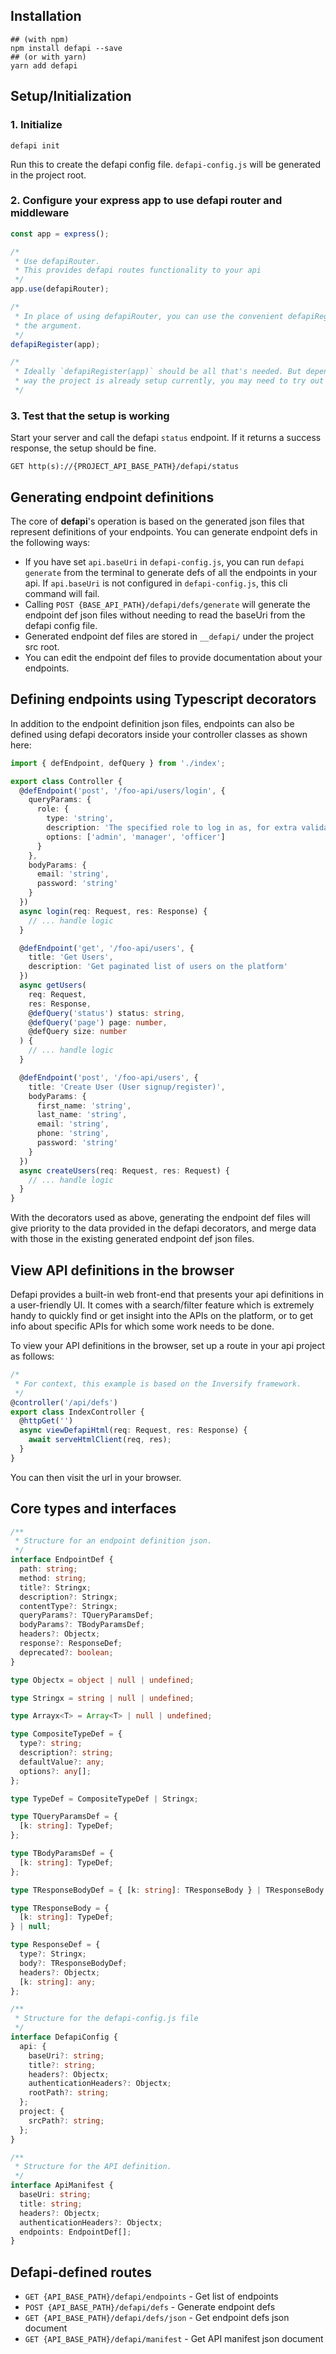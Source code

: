 ## Installation

```shell
## (with npm)
npm install defapi --save
## (or with yarn)
yarn add defapi
```

## Setup/Initialization

### 1. Initialize

```shell
defapi init
```

Run this to create the defapi config file. `defapi-config.js` will be generated in the project root.

### 2. Configure your express app to use defapi router and middleware

```javascript
const app = express();

/*
 * Use defapiRouter.
 * This provides defapi routes functionality to your api
 */
app.use(defapiRouter);

/*
 * In place of using defapiRouter, you can use the convenient defapiRegister() function, passing your app instance as 
 * the argument.
 */
defapiRegister(app);

/*
 * Ideally `defapiRegister(app)` should be all that's needed. But depending on your express framework, and also on the
 * way the project is already setup currently, you may need to try out what setup process works.
 */
```

### 3. Test that the setup is working

Start your server and call the defapi `status` endpoint. If it returns a success response, the setup should be fine.

```
GET http(s)://{PROJECT_API_BASE_PATH}/defapi/status
```

## Generating endpoint definitions

The core of **defapi**'s operation is based on the generated json files that represent definitions of your endpoints.
You can generate endpoint defs in the following ways:

- If you have set `api.baseUri` in `defapi-config.js`, you can run `defapi generate` from the terminal to generate defs
  of all the endpoints in your api. If `api.baseUri` is not configured in `defapi-config.js`, this cli command will
  fail.
- Calling `POST {BASE_API_PATH}/defapi/defs/generate` will generate the endpoint def json files without needing to read
  the baseUri from the defapi config file.
- Generated endpoint def files are stored in `__defapi/` under the project src root.
- You can edit the endpoint def files to provide documentation about your endpoints.

## Defining endpoints using Typescript decorators

In addition to the endpoint definition json files, endpoints can also be defined using defapi decorators inside your
controller classes as shown here:

```typescript
import { defEndpoint, defQuery } from './index';

export class Controller {
  @defEndpoint('post', '/foo-api/users/login', {
    queryParams: {
      role: {
        type: 'string',
        description: 'The specified role to log in as, for extra validation',
        options: ['admin', 'manager', 'officer']
      }
    },
    bodyParams: {
      email: 'string',
      password: 'string'
    }
  })
  async login(req: Request, res: Response) {
    // ... handle logic
  }

  @defEndpoint('get', '/foo-api/users', {
    title: 'Get Users',
    description: 'Get paginated list of users on the platform'
  })
  async getUsers(
    req: Request,
    res: Response,
    @defQuery('status') status: string,
    @defQuery('page') page: number,
    @defQuery size: number
  ) {
    // ... handle logic
  }

  @defEndpoint('post', '/foo-api/users', {
    title: 'Create User (User signup/register)',
    bodyParams: {
      first_name: 'string',
      last_name: 'string',
      email: 'string',
      phone: 'string',
      password: 'string'
    }
  })
  async createUsers(req: Request, res: Request) {
    // ... handle logic
  }
}
```

With the decorators used as above, generating the endpoint def files will give priority to the data provided in the
defapi decorators, and merge data with those in the existing generated endpoint def json files.

## View API definitions in the browser

Defapi provides a built-in web front-end that presents your api definitions in a user-friendly UI. It comes with a
search/filter feature which is extremely handy to quickly find or get insight into the APIs on the platform, or to get
info about specific APIs for which some work needs to be done.

To view your API definitions in the browser, set up a route in your api project as follows:

```typescript
/* 
 * For context, this example is based on the Inversify framework. 
 */
@controller('/api/defs')
export class IndexController {
  @httpGet('')
  async viewDefapiHtml(req: Request, res: Response) {
    await serveHtmlClient(req, res);
  }
}
```

You can then visit the url in your browser.

## Core types and interfaces

```typescript
/**
 * Structure for an endpoint definition json.
 */
interface EndpointDef {
  path: string;
  method: string;
  title?: Stringx;
  description?: Stringx;
  contentType?: Stringx;
  queryParams?: TQueryParamsDef;
  bodyParams?: TBodyParamsDef;
  headers?: Objectx;
  response?: ResponseDef;
  deprecated?: boolean;
}

type Objectx = object | null | undefined;

type Stringx = string | null | undefined;

type Arrayx<T> = Array<T> | null | undefined;

type CompositeTypeDef = {
  type?: string;
  description?: string;
  defaultValue?: any;
  options?: any[];
};

type TypeDef = CompositeTypeDef | Stringx;

type TQueryParamsDef = {
  [k: string]: TypeDef;
};

type TBodyParamsDef = {
  [k: string]: TypeDef;
};

type TResponseBodyDef = { [k: string]: TResponseBody } | TResponseBody | null;

type TResponseBody = {
  [k: string]: TypeDef;
} | null;

type ResponseDef = {
  type?: Stringx;
  body?: TResponseBodyDef;
  headers?: Objectx;
  [k: string]: any;
};

/**
 * Structure for the defapi-config.js file
 */
interface DefapiConfig {
  api: {
    baseUri?: string;
    title?: string;
    headers?: Objectx;
    authenticationHeaders?: Objectx;
    rootPath?: string;
  };
  project: {
    srcPath?: string;
  };
}

/**
 * Structure for the API definition.
 */
interface ApiManifest {
  baseUri: string;
  title: string;
  headers?: Objectx;
  authenticationHeaders?: Objectx;
  endpoints: EndpointDef[];
}
```

## Defapi-defined routes

- `GET {API_BASE_PATH}/defapi/endpoints` - Get list of endpoints
- `POST {API_BASE_PATH}/defapi/defs` - Generate endpoint defs
- `GET {API_BASE_PATH}/defapi/defs/json` - Get endpoint defs json document
- `GET {API_BASE_PATH}/defapi/manifest` - Get API manifest json document
